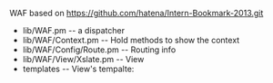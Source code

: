 WAF based on https://github.com/hatena/Intern-Bookmark-2013.git

 * lib/WAF.pm -- a dispatcher
 * lib/WAF/Context.pm -- Hold methods to show the context
 * lib/WAF/Config/Route.pm -- Routing info 
 * lib/WAF/View/Xslate.pm -- View
 * templates -- View's tempalte: 



